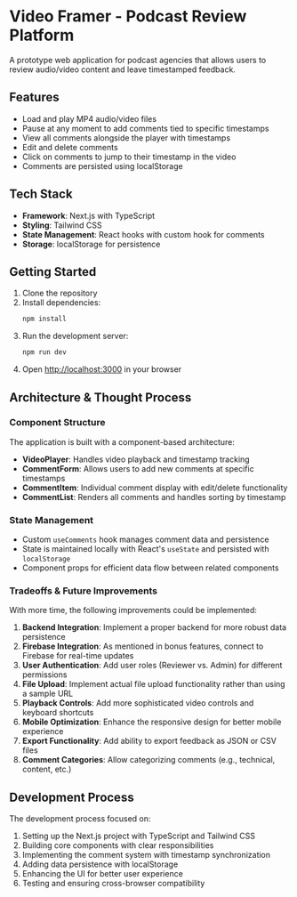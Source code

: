 # Video Framer - Podcast Review Platform

A prototype web application for podcast agencies that allows users to review audio/video content and leave timestamped feedback.

## Features

- Load and play MP4 audio/video files
- Pause at any moment to add comments tied to specific timestamps
- View all comments alongside the player with timestamps
- Edit and delete comments
- Click on comments to jump to their timestamp in the video
- Comments are persisted using localStorage

## Tech Stack

- **Framework**: Next.js with TypeScript
- **Styling**: Tailwind CSS
- **State Management**: React hooks with custom hook for comments
- **Storage**: localStorage for persistence

## Getting Started

1. Clone the repository
2. Install dependencies:
   ```bash
   npm install
   ```
3. Run the development server:
   ```bash
   npm run dev
   ```
4. Open [http://localhost:3000](http://localhost:3000) in your browser

## Architecture & Thought Process

### Component Structure

The application is built with a component-based architecture:

- **VideoPlayer**: Handles video playback and timestamp tracking
- **CommentForm**: Allows users to add new comments at specific timestamps
- **CommentItem**: Individual comment display with edit/delete functionality
- **CommentList**: Renders all comments and handles sorting by timestamp

### State Management

- Custom `useComments` hook manages comment data and persistence
- State is maintained locally with React's `useState` and persisted with `localStorage`
- Component props for efficient data flow between related components

### Tradeoffs & Future Improvements

With more time, the following improvements could be implemented:

1. **Backend Integration**: Implement a proper backend for more robust data persistence
2. **Firebase Integration**: As mentioned in bonus features, connect to Firebase for real-time updates
3. **User Authentication**: Add user roles (Reviewer vs. Admin) for different permissions
4. **File Upload**: Implement actual file upload functionality rather than using a sample URL
5. **Playback Controls**: Add more sophisticated video controls and keyboard shortcuts
6. **Mobile Optimization**: Enhance the responsive design for better mobile experience
7. **Export Functionality**: Add ability to export feedback as JSON or CSV files
8. **Comment Categories**: Allow categorizing comments (e.g., technical, content, etc.)

## Development Process

The development process focused on:

1. Setting up the Next.js project with TypeScript and Tailwind CSS
2. Building core components with clear responsibilities
3. Implementing the comment system with timestamp synchronization
4. Adding data persistence with localStorage
5. Enhancing the UI for better user experience
6. Testing and ensuring cross-browser compatibility
